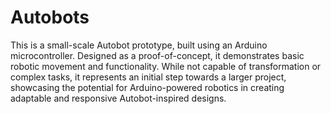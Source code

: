 # Autobots
This is a small-scale Autobot prototype, built using an Arduino microcontroller. Designed as a proof-of-concept, it demonstrates basic robotic movement and functionality. While not capable of transformation or complex tasks, it represents an initial step towards a larger project, showcasing the potential for Arduino-powered robotics in creating adaptable and responsive Autobot-inspired designs.
